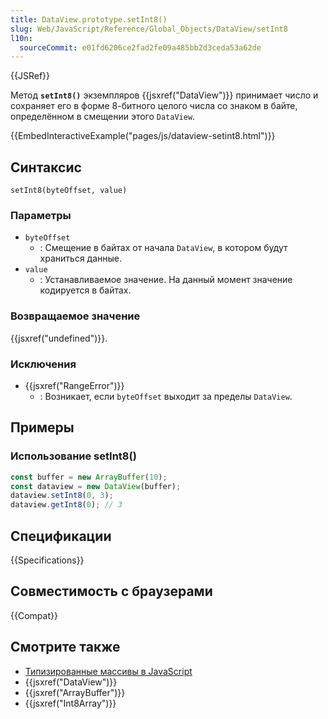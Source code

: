 ```yaml
---
title: DataView.prototype.setInt8()
slug: Web/JavaScript/Reference/Global_Objects/DataView/setInt8
l10n:
  sourceCommit: e01fd6206ce2fad2fe09a485bb2d3ceda53a62de
---
```


{{JSRef}}

Метод **`setInt8()`** экземпляров {{jsxref("DataView")}} принимает число и сохраняет его в форме 8-битного целого числа со знаком в байте, определённом в смещении этого `DataView`.

{{EmbedInteractiveExample("pages/js/dataview-setint8.html")}}

## Синтаксис

```js-nolint
setInt8(byteOffset, value)
```

### Параметры

- `byteOffset`
  - : Смещение в байтах от начала `DataView`, в котором будут храниться данные.
- `value`
  - : Устанавливаемое значение. На данный момент значение кодируется в байтах.

### Возвращаемое значение

{{jsxref("undefined")}}.

### Исключения

- {{jsxref("RangeError")}}
  - : Возникает, если `byteOffset` выходит за пределы `DataView`.

## Примеры

### Использование setInt8()

```js
const buffer = new ArrayBuffer(10);
const dataview = new DataView(buffer);
dataview.setInt8(0, 3);
dataview.getInt8(0); // 3
```

## Спецификации

{{Specifications}}

## Совместимость с браузерами

{{Compat}}

## Смотрите также

- [Типизированные массивы в JavaScript](/ru/docs/Web/JavaScript/Guide/Typed_arrays)
- {{jsxref("DataView")}}
- {{jsxref("ArrayBuffer")}}
- {{jsxref("Int8Array")}}
